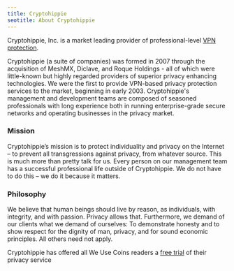 ```yaml
---
title: Cryptohippie
seotitle: About Cryptohippie
---
```

Cryptohippie, Inc. is a market leading provider of professional-level <a href="/bitcoin-vpns/">VPN protection</a>.

Cryptohippie (a suite of companies) was formed in 2007 through the acquisition of MeshMX, Diclave, and Roque Holdings - all of which were little-known but highly regarded providers of superior privacy enhancing technologies. We were the first to provide VPN-based privacy protection services to the market, beginning in early 2003. Cryptohippie's management and development teams are composed of seasoned professionals with long experience both in running enterprise-grade secure networks and operating businesses in the privacy market.

### Mission

Cryptohippie’s mission is to protect individuality and privacy on the Internet – to prevent all transgressions against privacy, from whatever source. This is much more than pretty talk for us. Every person on our management team has a successful professional life outside of Cryptohippie. We do not have to do this – we do it because it matters.

### Philosophy

We believe that human beings should live by reason, as individuals, with integrity, and with passion. Privacy allows that. Furthermore, we demand of our clients what we demand of ourselves: To demonstrate honesty and to show respect for the dignity of man, privacy, and for sound economic principles. All others need not apply.

Cryptohippie  has offered all We Use Coins readers a <a href="https://secure.cryptohippie.com/weusecoins.php">free trial</a> of their privacy service
